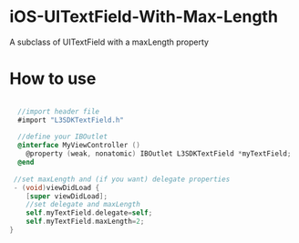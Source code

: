 # iOS-UITextField-With-Max-Length
A subclass of UITextField with a maxLength property
<br/>

# How to use

```objectivec
 
  //import header file
  #import "L3SDKTextField.h"
  
  //define your IBOutlet
  @interface MyViewController ()
    @property (weak, nonatomic) IBOutlet L3SDKTextField *myTextField;
  @end
 
 //set maxLength and (if you want) delegate properties
 - (void)viewDidLoad {
    [super viewDidLoad];
    //set delegate and maxLength
    self.myTextField.delegate=self;
    self.myTextField.maxLength=2;
}
 
```
